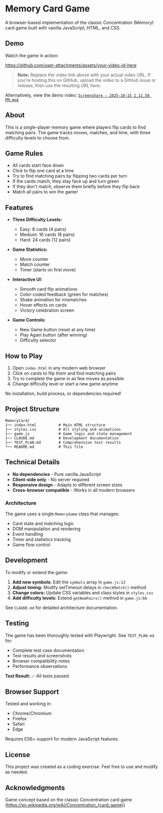 # Memory Card Game

A browser-based implementation of the classic Concentration (Memory) card game built with vanilla JavaScript, HTML, and CSS.

## Demo

Watch the game in action:

https://github.com/user-attachments/assets/your-video-id-here

> **Note:** Replace the video link above with your actual video URL. If you're hosting this on GitHub, upload the video to a GitHub issue or release, then use the resulting URL here.

Alternatively, view the demo video: [`Screenshare - 2025-10-15 1_11_58 PM.mp4`](./Screenshare%20-%202025-10-15%201_11_58%20PM.mp4)

## About

This is a single-player memory game where players flip cards to find matching pairs. The game tracks moves, matches, and time, with three difficulty levels to choose from.

## Game Rules

- All cards start face down
- Click to flip one card at a time
- Try to find matching pairs by flipping two cards per turn
- If the cards match, they stay face up and turn green
- If they don't match, observe them briefly before they flip back
- Match all pairs to win the game!

## Features

- **Three Difficulty Levels:**
  - Easy: 8 cards (4 pairs)
  - Medium: 16 cards (8 pairs)
  - Hard: 24 cards (12 pairs)

- **Game Statistics:**
  - Move counter
  - Match counter
  - Timer (starts on first move)

- **Interactive UI:**
  - Smooth card flip animations
  - Color-coded feedback (green for matches)
  - Shake animation for mismatches
  - Hover effects on cards
  - Victory celebration screen

- **Game Controls:**
  - New Game button (reset at any time)
  - Play Again button (after winning)
  - Difficulty selector

## How to Play

1. Open `index.html` in any modern web browser
2. Click on cards to flip them and find matching pairs
3. Try to complete the game in as few moves as possible
4. Change difficulty level or start a new game anytime

No installation, build process, or dependencies required!

## Project Structure

```
MemoryCard/
├── index.html          # Main HTML structure
├── styles.css          # All styling and animations
├── game.js             # Game logic and state management
├── CLAUDE.md           # Development documentation
├── TEST_PLAN.md        # Comprehensive test results
└── README.md           # This file
```

## Technical Details

- **No dependencies** - Pure vanilla JavaScript
- **Client-side only** - No server required
- **Responsive design** - Adapts to different screen sizes
- **Cross-browser compatible** - Works in all modern browsers

### Architecture

The game uses a single `MemoryGame` class that manages:
- Card state and matching logic
- DOM manipulation and rendering
- Event handling
- Timer and statistics tracking
- Game flow control

## Development

To modify or extend the game:

1. **Add new symbols:** Edit the `symbols` array in `game.js:13`
2. **Adjust timing:** Modify setTimeout delays in `checkMatch()` method
3. **Change colors:** Update CSS variables and class styles in `styles.css`
4. **Add difficulty levels:** Extend `getNumPairs()` method in `game.js:66`

See `CLAUDE.md` for detailed architecture documentation.

## Testing

The game has been thoroughly tested with Playwright. See `TEST_PLAN.md` for:
- Complete test case documentation
- Test results and screenshots
- Browser compatibility notes
- Performance observations

**Test Result:** ✅ All tests passed

## Browser Support

Tested and working in:
- Chrome/Chromium
- Firefox
- Safari
- Edge

Requires ES6+ support for modern JavaScript features.

## License

This project was created as a coding exercise. Feel free to use and modify as needed.

## Acknowledgments

Game concept based on the classic Concentration card game (https://en.wikipedia.org/wiki/Concentration_(card_game))
